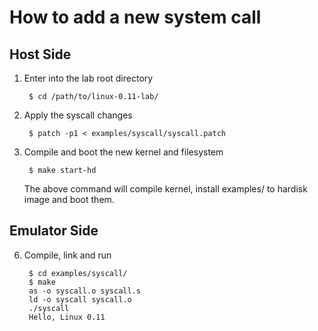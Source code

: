 
# How to add a new system call

## Host Side

1. Enter into the lab root directory

        $ cd /path/to/linux-0.11-lab/

2. Apply the syscall changes

        $ patch -p1 < examples/syscall/syscall.patch

3. Compile and boot the new kernel and filesystem

        $ make start-hd

    The above command will compile kernel, install examples/ to hardisk image and boot them.

## Emulator Side

6. Compile, link and run

        $ cd examples/syscall/
        $ make
        as -o syscall.o syscall.s
        ld -o syscall syscall.o
        ./syscall
        Hello, Linux 0.11 

